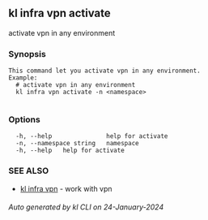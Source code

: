 ## kl infra vpn activate

activate vpn in any environment

### Synopsis

```
This command let you activate vpn in any environment.
Example:
  # activate vpn in any environment
  kl infra vpn activate -n <namespace>
	
```

### Options

```
  -h, --help               help for activate
  -n, --namespace string   namespace
  -h, --help   help for activate
```

### SEE ALSO

* [kl infra vpn](kl_infra_vpn.md)  - work with vpn

###### Auto generated by kl CLI on 24-January-2024
